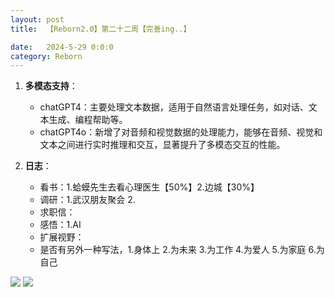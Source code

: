 ```yaml
---
layout: post
title:  【Reborn2.0】第二十二周【完善ing..】

date:   2024-5-29 0:0:0
category: Reborn
---
```


1. **多模态支持**：
    - chatGPT4：主要处理文本数据，适用于自然语言处理任务，如对话、文本生成、编程帮助等。
    - chatGPT4o：新增了对音频和视觉数据的处理能力，能够在音频、视觉和文本之间进行实时推理和交互，显著提升了多模态交互的性能。

2. **日志**：
    - 看书：1.蛤蟆先生去看心理医生【50%】2.边城【30%】
    - 调研：1.武汉朋友聚会 2.
    - 求职信：
    - 感悟：1.AI
    - 扩展视野：
    - 是否有另外一种写法，1.身体上 2.为未来 3.为工作 4.为爱人 5.为家庭 6.为自己

![](http://se6jnduj5.hd-bkt.clouddn.com/img/22311716961613_.pic_hd.jpg)
![](http://se6jnduj5.hd-bkt.clouddn.com/img/22321716962104_.pic_hd.jpg)
